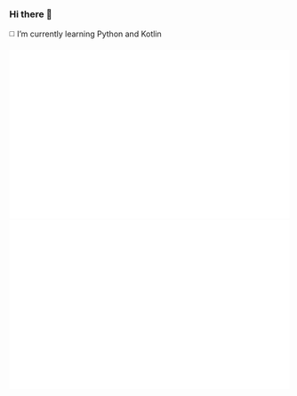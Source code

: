 ### Hi there 👋

◻️  I’m currently learning Python and Kotlin
<!--
◻️  I’m currently working on audio plugins in JUCE<br />◻️  I’m currently learning JS and Kotlin
- 🔭 I’m currently working on 
- 🌱 I’m currently learning ...
- 👯 I’m looking to collaborate on ...
- 🤔 I’m looking for help with ...
- 💬 Ask me about ...
- 📫 How to reach me: ...
- 😄 Pronouns: ...
- ⚡ Fun fact: ...
![CodeWars](https://www.codewars.com/users/jarekopaczewski/badges/large)<br />
!
-->

![Lang](https://github.com/jarekkopaczewski/Stats/blob/66d06e86aa21c926792215656cc8b030a8d836b5/generated/languages.svg) 
![Stats](https://github.com/jarekkopaczewski/Stats/blob/4694000a3bf4a00c0f81a9bce6caaeb40739cb31/generated/overview.svg)






